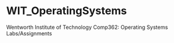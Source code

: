 # WIT_OperatingSystems
Wentworth Institute of Technology Comp362: Operating Systems Labs/Assignments
